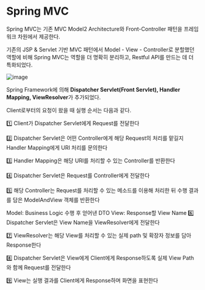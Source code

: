 # Spring MVC

Spring MVC는 기존 MVC Model2 Architecture와 Front-Controller 패턴을 프레임워크 차원에서 제공한다.

기존의 JSP & Servlet 기반 MVC 패턴에서 Model - View - Controller로 분할했던 역할에 비해 Spring MVC는 역할을 더 명확히 분리하고, Restful API를 만드는 데 더 특화되었다.

![image](https://user-images.githubusercontent.com/30489264/134497135-4658b7d7-1c79-47f5-a414-4d18c9e2d2ca.png)

Spring Framework에 의해 **Dispatcher Servlet(Front Servlet), Handler Mapping, ViewResolver**가 추가되었다.

Client로부터의 요청이 왔을 때 실행 순서는 다음과 같다.

1️⃣ Client가 Dispatcher Servlet에게 Request를 전달한다

2️⃣ Dispatcher Servlet은 어떤 Controller에게 해당 Request의 처리를 맡길지 Handler Mapping에게 URI 처리를 문의한다

3️⃣ Handler Mapping은 해당 URI를 처리할 수 있는 Controller를 반환한다

4️⃣ Dispatcher Servlet은 Request를 Controller에게 전달한다

5️⃣ 해당 Controller는 Request를 처리할 수 있는 메소드를 이용해 처리한 뒤 수행 결과를 담은 ModelAndView 객체를 반환한다

Model: Business Logic 수행 후 얻어낸 DTO
View: Response할 View Name
6️⃣ Dispatcher Servlet은 View Name을 ViewResolver에게 전달한다

7️⃣ ViewResolver는 해당 View를 처리할 수 있는 실제 path 및 확장자 정보를 담아 Response한다

8️⃣ Dispatcher Servlet은 View에게 Client에게 Response하도록 실제 View Path와 함께 Request를 전달한다

9️⃣ View는 실행 결과를 Client에게 Response하며 화면을 표현한다